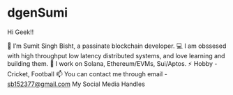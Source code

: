# dgenSumi
Hi Geek!!

👋 I’m Sumit Singh Bisht, a passinate blockchain developer.
💻 I am obssesed with high throughput low latency distributed systems, and love learning and building them.
🌱 I work on Solana, Ethereum/EVMs, Sui/Aptos.
⚡ Hobby - Cricket, Football
📫 You can contact me through email - sb152377@gmail.com
My Social Media Handles
  
